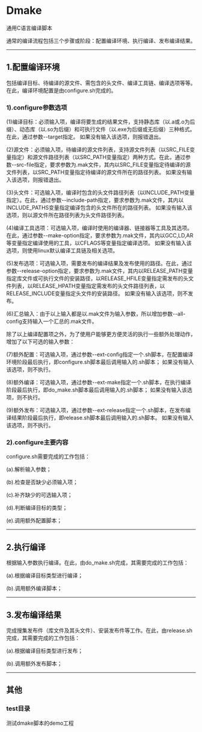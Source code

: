 # Dmake
通用C语言编译脚本

通常的编译流程包括三个步骤或阶段：配置编译环境、执行编译、发布编译结果。

--------------------------------------------------------------------------------
## 1.配置编译环境
包括编译目标、待编译的源文件、需包含的头文件、编译工具链、编译选项等等。在此，编译环境配置是由configure.sh完成的。

### 1).configure参数选项
(1)编译目标：必须输入项，编译将要生成的结果文件，支持静态库（以.a或.o为后缀）、动态库（以.so为后缀）和可执行文件（以.exe为后缀或无后缀）三种格式。在此，通过参数--target指定。
如果没有输入该选项，则报错退出。

(2)源文件：必须输入项，待编译的源文件列表，支持源文件列表（以SRC_FILE变量指定）和源文件路径列表（以SRC_PATH变量指定）两种方式。在此，通过参数--src-file指定，要求参数为.mak文件，其内以SRC_FILE变量指定待编译的源文件列表，以SRC_PATH变量指定待编译的源文件所在的路径列表。
如果没有输入该选项，则报错退出。

(3)头文件：可选输入项，编译时包含的头文件路径列表（以INCLUDE_PATH变量指定）。在此，通过参数--include-path指定，要求参数为.mak文件，其内以INCLUDE_PATHS变量指定编译包含的头文件所在的路径列表。
如果没有输入该选项，则以源文件所在路径列表为头文件路径列表。

(4)编译工具选项：可选输入项，编译时使用的编译器、链接器等工具及其选项。在此，通过参数--make-option指定，要求参数为.mak文件，其内以GCC,LD,AR等变量指定编译使用的工具，以CFLAGS等变量指定编译选项。
如果没有输入该选项，则使用linux默认编译工具链及相关选项。

(5)发布选项：可选输入项，需要发布的编译结果及发布使用的路径。在此，通过参数--release-option指定，要求参数为.mak文件，其内以RELEASE_PATH变量指定库文件或可执行文件的安装路径，以RELEASE_HFILE变量指定需发布的头文件列表，以RELEASE_HPATH变量指定需发布的头文件路径列表，以RELEASE_INCLUDE变量指定头文件的安装路径。
如果没有输入该选项，则不发布。

(6)汇总输入：由于以上输入都是以.mak文件为输入参数，所以增加参数--all-config支持输入一个汇总的.mak文件。

除了以上编译配置项之外，为了使用户能够更方便灵活的执行一些额外处理动作，增加了以下可选的输入参数：

(7)额外配置：可选输入项，通过参数--ext-config指定一个.sh脚本，在配置编译环境阶段最后执行，即configure.sh脚本最后调用输入的.sh脚本；
如果没有输入该选项，则不执行。

(8)额外编译：可选输入项，通过参数--ext-make指定一个.sh脚本，在执行编译阶段最后执行，即do_make.sh脚本最后调用输入的.sh脚本；
如果没有输入该选项，则不执行。

(9)额外发布：可选输入项，通过参数--ext-release指定一个.sh脚本，在发布编译结果阶段最后执行，即release.sh脚本最后调用输入的.sh脚本。
如果没有输入该选项，则不执行。

### 2).configure主要内容
configure.sh需要完成的工作包括：

(a).解析输入参数；

(b).检查是否缺少必须输入项；

(c).补齐缺少的可选输入项；

(d).判断编译目标的类型；

(e).调用额外配置脚本；

--------------------------------------------------------------------------------
## 2.执行编译
根据输入参数执行编译。在此，由do_make.sh完成，其需要完成的工作包括：

(a).根据编译目标类型进行编译；

(b).调用额外编译脚本；

--------------------------------------------------------------------------------
## 3.发布编译结果
完成搜集发布件（库文件及其头文件）、安装发布件等工作。在此，由release.sh完成，其需要完成的工作包括：

(a).根据编译目标类型进行发布；

(b).调用额外发布脚本；

--------------------------------------------------------------------------------
## 其他
### test目录
测试dmake脚本的demo工程


